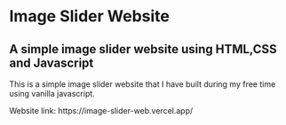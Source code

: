<h1>Image Slider Website</h1>
<h2>A simple image slider website using HTML,CSS and Javascript</h2>
<p>This is a simple image slider website that I have built during my free time using vanilla javascript.</p>
<p>Website link: https://image-slider-web.vercel.app/</p>
